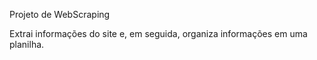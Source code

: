 Projeto de WebScraping

Extrai informações do site e, em seguida, organiza informações em uma planilha.
